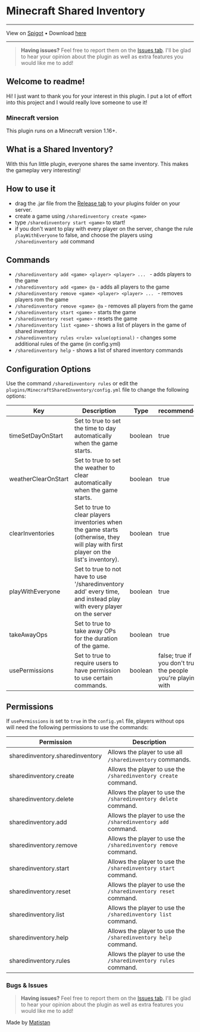 # Minecraft Shared Inventory

---

View on [Spigot](https://www.spigotmc.org/resources/shared-inventory.109491/) •
Download [here](https://github.com/Matistan/MinecraftSharedInventory/releases)

---

> **Having issues?** Feel free to report them on the [Issues tab](https://github.com/Matistan/MinecraftSharedInventory/issues). I'll be glad to hear your opinion about the plugin as well as extra features you would like me to add!

## Welcome to readme!

Hi! I just want to thank you for your interest in this plugin. I put a lot of effort into this project and I would really love someone to use it!

### Minecraft version

This plugin runs on a Minecraft version 1.16+.

## What is a Shared Inventory?

With this fun little plugin, everyone shares the same inventory. This makes the gameplay very interesting!

## How to use it

- drag the .jar file from the [Release tab](https://github.com/Matistan/MinecraftSharedInventory/releases) to your plugins folder on your server.
- create a game using `/sharedinventory create <game>`
- type `/sharedinventory start <game>` to start!
- if you don't want to play with every player on the server, change the rule `playWithEveryone` to false, and choose the players using `/sharedinventory add` command

## Commands

- `/sharedinventory add <game> <player> <player> ... ` - adds players to the game
- `/sharedinventory add <game> @a` - adds all players to the game
- `/sharedinventory remove <game> <player> <player> ... ` - removes players rom the game
- `/sharedinventory remove <game> @a` - removes all players from the game
- `/sharedinventory start <game>` - starts the game
- `/sharedinventory reset <game>` - resets the game
- `/sharedinventory list <game>` - shows a list of players in the game of shared inventory
- `/sharedinventory rules <rule> value(optional)` - changes some additional rules of the game (in config.yml)
- `/sharedinventory help` - shows a list of shared inventory commands

## Configuration Options

Use the command `/sharedinventory rules` or edit the `plugins/MinecraftSharedInventory/config.yml` file to change the following options:

| Key                 | Description                                                                                                                          | Type    | recommended                                                   |
|---------------------|--------------------------------------------------------------------------------------------------------------------------------------|---------|---------------------------------------------------------------|
| timeSetDayOnStart   | Set to true to set the time to day automatically when the game starts.                                                               | boolean | true                                                          |
| weatherClearOnStart | Set to true to set the weather to clear automatically when the game starts.                                                          | boolean | true                                                          |
| clearInventories    | Set to true to clear players inventories when the game starts (otherwise, they will play with first player on the list's inventory). | boolean | true                                                          |
| playWithEveryone    | Set to true to not have to use '/sharedinventory add' every time, and instead play with every player on the server                   | boolean | true                                                          |
| takeAwayOps         | Set to true to take away OPs for the duration of the game.                                                                           | boolean | true                                                          |
| usePermissions      | Set to true to require users to have permission to use certain commands.                                                             | boolean | false; true if you don't trust the people you're playing with |

## Permissions

If `usePermissions` is set to `true` in the `config.yml` file, players without ops will need the following permissions to use the commands:

| Permission                      | Description                                                     |
|---------------------------------|-----------------------------------------------------------------|
| sharedinventory.sharedinventory | Allows the player to use all `/sharedinventory` commands.       |
| sharedinventory.create          | Allows the player to use the `/sharedinventory create` command. |
| sharedinventory.delete          | Allows the player to use the `/sharedinventory delete` command. |
| sharedinventory.add             | Allows the player to use the `/sharedinventory add` command.    |
| sharedinventory.remove          | Allows the player to use the `/sharedinventory remove` command. |
| sharedinventory.start           | Allows the player to use the `/sharedinventory start` command.  |
| sharedinventory.reset           | Allows the player to use the `/sharedinventory reset` command.  |
| sharedinventory.list            | Allows the player to use the `/sharedinventory list` command.   |
| sharedinventory.help            | Allows the player to use the `/sharedinventory help` command.   |
| sharedinventory.rules           | Allows the player to use the `/sharedinventory rules` command.  |

### Bugs & Issues

> **Having issues?** Feel free to report them on the [Issues tab](https://github.com/Matistan/MinecraftSharedInventory/issues). I'll be glad to hear your opinion about the plugin as well as extra features you would like me to add!

Made by [Matistan](https://github.com/Matistan)
